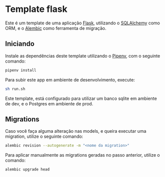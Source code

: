 # Template flask

Este é um template de uma aplicação [Flask](https://flask.palletsprojects.com/en/2.0.x/), utilizando o [SQLAlchemy](https://www.sqlalchemy.org/) como ORM, e o [Alembic](https://alembic.sqlalchemy.org/en/latest/front.html#project-homepage) como ferramenta de migração.

## Iniciando

Instale as dependências deste template utilizando o [Pipenv](https://pipenv.pypa.io/en/latest/), com o seguinte comando:

```sh
pipenv install
```

Para subir este app em ambiente de desenvolvimento, execute:

```sh
sh run.sh
```

Este template, está configurado para utilizar um banco sqlite em ambiente de dev, e o Postgres em ambiente de prod.

## Migrations

Caso você faça alguma alteração nas models, e queira executar uma migration, utilize o seguinte comando:

```sh
alembic revision --autogenerate -m "<nome da migration>"
```

Para aplicar manualmente as migrations geradas no passo anterior, utilize o comando:

```sh
alembic upgrade head
```
